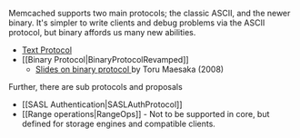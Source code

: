 Memcached supports two main protocols; the classic ASCII, and the newer binary. It's simpler to write clients and debug problems via the ASCII protocol, but binary affords us many new abilities.

 * [Text Protocol](http://github.com/memcached/memcached/blob/master/doc/protocol.txt)
 * [[Binary Protocol|BinaryProtocolRevamped]]
   * [Slides on binary protocol ](http://www.slideshare.net/tmaesaka/memcached-binary-protocol-in-a-nutshell-presentation/) by Toru Maesaka (2008)

Further, there are sub protocols and proposals

 * [[SASL Authentication|SASLAuthProtocol]]
 * [[Range operations|RangeOps]] - Not to be supported in core, but defined for storage engines and compatible clients.
